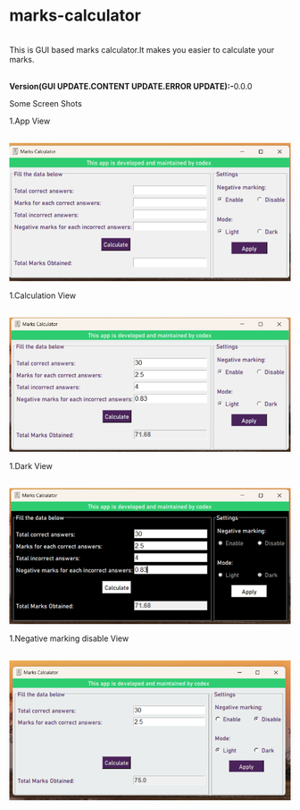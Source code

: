 # marks-calculator

<br>
<p1>This is GUI based marks calculator.It makes you easier to calculate your marks.</p>
<br><b>Version(GUI UPDATE.CONTENT UPDATE.ERROR UPDATE):-</b>0.0.0
<br>
<p>Some Screen  Shots</p>

<p>1.App View</p><br>
<img src="sh4.png"><br>
<p>1.Calculation View</p><br>
<img src="sh3.png"><br>
<p>1.Dark View</p><br>
<img src="sh2.png"><br>
<p>1.Negative marking disable View</p><br>
<img src="sh1.png"><br>

